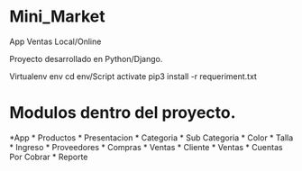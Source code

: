 # Mini_Market
App Ventas Local/Online

Proyecto desarrollado en Python/Django.

Virtualenv env
cd env/Script
activate
pip3 install -r requeriment.txt

# Modulos dentro del proyecto.

*App
    * Productos
        * Presentacion
        * Categoria
        * Sub Categoria
        * Color
        * Talla
    * Ingreso
        * Proveedores
        * Compras
    * Ventas
        * Cliente
        * Ventas
        * Cuentas Por Cobrar
    * Reporte


